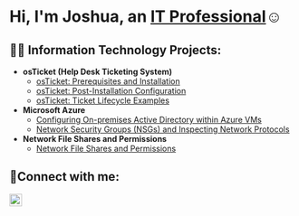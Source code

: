 <h1>Hi, I'm Joshua, an <a href="www.linkedin.com/in/joshua-reyes-a10053241/">IT Professional</a>☺</h1>

<h2>👨‍💻 Information Technology Projects:</h2>

- <b>osTicket (Help Desk Ticketing System)</b>
  - [osTicket: Prerequisites and Installation](https://github.com/JoshuaReyes0/osticket-prereqs)
  - [osTicket: Post-Installation Configuration](https://github.com/JoshuaReyes0/post-install-config/tree/main)
  - [osTicket: Ticket Lifecycle Examples](https://github.com/JoshuaReyes0/lifecycle-ex/tree/main)
- <b>Microsoft Azure</b>
  - [Configuring On-premises Active Directory within Azure VMs](https://github.com/JoshuaReyes0/AD-config/tree/main)
  - [Network Security Groups (NSGs) and Inspecting Network Protocols](https://github.com/JoshuaReyes0/NSG-network-protocols/tree/main)
- <b>Network File Shares and Permissions</b>
  - [Network File Shares and Permissions](https://github.com/JoshuaReyes0/file-shares-permissions/tree/main)
<h2>🤳Connect with me:</h2>

[<img align="left" alt="Josh | LinkedIn" width="22px" src="https://cdn.jsdelivr.net/npm/simple-icons@v3/icons/linkedin.svg" />][linkedin]

[linkedin]: https://www.linkedin.com/in/joshua-reyes-a10053241/
